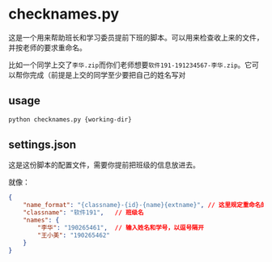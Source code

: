 # checknames.py

这是一个用来帮助班长和学习委员提前下班的脚本。可以用来检查收上来的文件，并按老师的要求重命名。

比如一个同学上交了`李华.zip`而你们老师想要`软件191-191234567-李华.zip`。它可以帮你完成（前提是上交的同学至少要把自己的姓名写对

## usage

```bash
python checknames.py {working-dir}
```



## settings.json

这是这份脚本的配置文件，需要你提前把班级的信息放进去。

就像：

```json
{
    "name_format": "{classname}-{id}-{name}{extname}", // 这里规定重命名的格式
    "classname": "软件191",	// 班级名
    "names": {
        "李华": "190265461",	// 输入姓名和学号，以逗号隔开
        "王小美": "190265462"
    }
}
```

